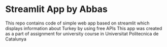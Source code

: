 # Streamlit App by Abbas
This repo contains code of simple web app based on streamlit which displays information about Turkey by using free APIs
This app was created as a part of assignment for university course in Universitat Politecnica de Catalunya

